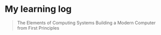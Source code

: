 # My learning log

> The Elements of Computing Systems
> Building a Modern Computer from First Principles
